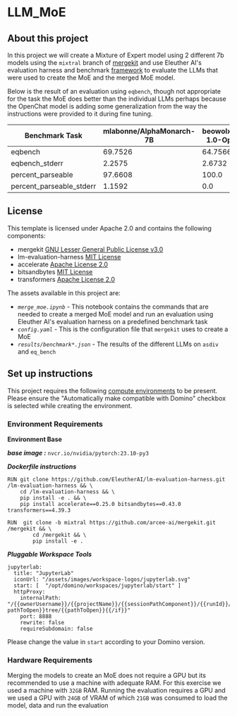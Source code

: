 # LLM_MoE

## About this project
In this project we will create a Mixture of Expert model using 2 different 7b models using the `mixtral` branch of [mergekit](https://github.com/arcee-ai/mergekit/tree/mixtral) and use Eleuther AI's evaluation harness and benchmark [framework](https://github.com/EleutherAI/lm-evaluation-harness/tree/main) to evaluate the LLMs that were used to create the MoE and the merged MoE model.

Below is the result of an evaluation using `eqbench`, though not appropriate for the task the MoE does better than the individual LLMs perhaps because the OpenChat model is adding some generalization from the way the instructions were provided to it during fine tuning.

| Benchmark Task                | mlabonne/AlphaMonarch-7B  | beowolx/CodeNinja-1.0-OpenChat-7B             | MoE               |
|-------------------------------|----------------------|----------------------|----------------------|
| eqbench           | 69.7526    | 64.7566    | 74.5694    |
| eqbench_stderr         | 2.2575    | 2.6732   | 1.8548    |
| percent_parseable      | 97.6608     | 100.0                | 99.4152    |
| percent_parseable_stderr| 1.1592   | 0.0                  | 0.5848   |

## License
This template is licensed under Apache 2.0 and contains the following components: 
* mergekit [GNU Lesser General Public License v3.0](https://github.com/arcee-ai/mergekit/blob/mixtral/LICENSE)
* lm-evaluation-harness [MIT License](https://github.com/EleutherAI/lm-evaluation-harness/blob/main/LICENSE.md)
* accelerate [Apache License 2.0](https://github.com/huggingface/accelerate/blob/main/LICENSE)
* bitsandbytes [MIT License](https://github.com/TimDettmers/bitsandbytes/blob/main/LICENSE)
* transformers [Apache License 2.0](https://github.com/huggingface/transformers/blob/main/LICENSE)

The assets available in this project are:

* *`merge_moe.ipynb`* - This notebook contains the commands that are needed to create a merged MoE model and run an evaluation using Eleuther AI's evaluation harness on a predefined benchmark task
* *`config.yaml`* - This is the configuration file that `mergekit` uses to create a MoE
* *`results/benchmark*.json`* - The results of the different LLMs on `asdiv` and `eq_bench`

 ## Set up instructions

This project requires the following [compute environments](https://docs.dominodatalab.com/en/latest/user_guide/f51038/environments/) to be present. Please ensure the "Automatically make compatible with Domino" checkbox is selected while creating the environment.


### Environment Requirements

**Environment Base**

***base image :*** `nvcr.io/nvidia/pytorch:23.10-py3`

***Dockerfile instructions***
```
RUN git clone https://github.com/EleutherAI/lm-evaluation-harness.git /lm-evaluation-harness && \
    cd /lm-evaluation-harness && \
    pip install -e . && \
    pip install accelerate==0.25.0 bitsandbytes==0.43.0 transformers==4.39.3

RUN  git clone -b mixtral https://github.com/arcee-ai/mergekit.git /mergekit && \
		cd /mergekit && \
 		pip install -e .
```
***Pluggable Workspace Tools*** 
```
jupyterlab:
  title: "JupyterLab"
  iconUrl: "/assets/images/workspace-logos/jupyterlab.svg"
  start: [  "/opt/domino/workspaces/jupyterlab/start" ]
  httpProxy:
    internalPath: "/{{ownerUsername}}/{{projectName}}/{{sessionPathComponent}}/{{runId}}/{{#if pathToOpen}}tree/{{pathToOpen}}{{/if}}"
    port: 8888
    rewrite: false
    requireSubdomain: false
```
Please change the value in `start` according to your Domino version.

### Hardware Requirements
Merging the models to create an MoE does not require a GPU but its recommended to use a machine with adequate RAM. For this exercise we used a machine with `32GB` RAM. Running the evaluation requires a GPU and we used a GPU with `24GB` of VRAM of which `21GB` was consumed to load the model, data and run the evaluation

